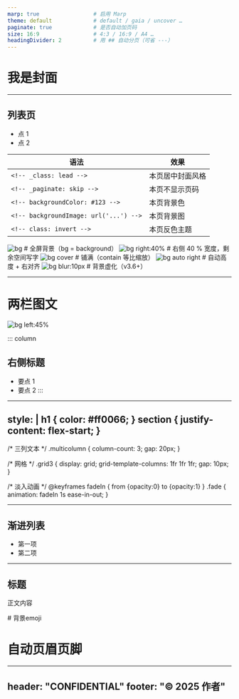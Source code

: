 ```yaml
---
marp: true                 # 启用 Marp
theme: default             # default / gaia / uncover …
paginate: true             # 是否自动加页码
size: 16:9                 # 4:3 / 16:9 / A4 …
headingDivider: 2          # 用 ## 自动分页（可省 ---）
---
```


# 我是封面

---

## 列表页
- 点 1
- 点 2


| 语法                                   | 效果             |
| -------------------------------------- | ---------------- |
| `<!-- _class: lead -->`                | 本页居中封面风格 |
| `<!-- _paginate: skip -->`             | 本页不显示页码   |
| `<!-- backgroundColor: #123 -->`       | 本页背景色       |
| `<!-- backgroundImage: url('...') -->` | 本页背景图       |
| `<!-- class: invert -->`               | 本页反色主题     |


![bg](img.jpg)            # 全屏背景（bg = background）
![bg right:40%](img.jpg)   # 右侧 40 % 宽度，剩余空间写字
![bg cover](img.jpg)       # 铺满（contain 等比缩放）
![bg auto right](img.jpg)  # 自动高度 + 右对齐
![bg blur:10px](img.jpg)   # 背景虚化（v3.6+）


---
# 两栏图文

![bg left:45%](pic.jpg)

::: column
## 右侧标题
- 要点 1
- 要点 2
:::


---
style: |
  h1 { color: #ff0066; }
  section { justify-content: flex-start; }
---


/* 三列文本 */
.multicolumn { column-count: 3; gap: 20px; }

/* 网格 */
.grid3 { display: grid; grid-template-columns: 1fr 1fr 1fr; gap: 10px; }

/* 淡入动画 */
@keyframes fadeIn { from {opacity:0} to {opacity:1} }
.fade { animation: fadeIn 1s ease-in-out; }


---

## 渐进列表

- 第一项 <!-- element class="fade" -->
- 第二项 <!-- element class="fade" data-delay="200" -->


---
## 标题

正文内容

<!--
备注：这里写给讲者自己看，不会投屏。
-->


<!-- backgroundColor: 🌈 -->   # 背景emoji


# 自动页眉页脚
---
header: "**CONFIDENTIAL**"
footer: "© 2025  作者"
---